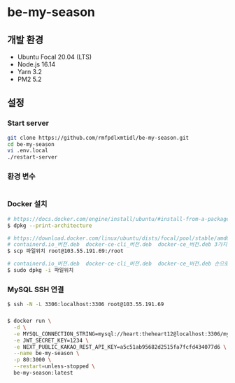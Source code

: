 # be-my-season

## 개발 환경

- Ubuntu Focal 20.04 (LTS)
- Node.js 16.14
- Yarn 3.2
- PM2 5.2

## 설정

### Start server

```bash
git clone https://github.com/rmfpdlxmtidl/be-my-season.git
cd be-my-season
vi .env.local
./restart-server
```

### 환경 변수

```

```

### Docker 설치

```bash
# https://docs.docker.com/engine/install/ubuntu/#install-from-a-package
$ dpkg --print-architecture

# https://download.docker.com/linux/ubuntu/dists/focal/pool/stable/amd64/
# containerd.io_버전.deb  docker-ce-cli_버전.deb  docker-ce_버전.deb 3가지 파일 다운로드
$ scp 파일위치 root@103.55.191.69:/root

# containerd.io_버전.deb  docker-ce-cli_버전.deb  docker-ce_버전.deb 순으로 설치
$ sudo dpkg -i 파일위치
```

### MySQL SSH 연결

```bash
$ ssh -N -L 3306:localhost:3306 root@103.55.191.69
```

###

```bash
$ docker run \
  -d \
  -e MYSQL_CONNECTION_STRING=mysql://heart:theheart12@localhost:3306/myseason \
  -e JWT_SECRET_KEY=1234 \
  -e NEXT_PUBLIC_KAKAO_REST_API_KEY=a5c51ab95682d2515fa7fcfd434077d6 \
  --name be-my-season \
  -p 80:3000 \
  --restart=unless-stopped \
  be-my-season:latest
```
